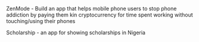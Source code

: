 ZenMode - Build an app that helps mobile phone users to stop phone addiction by paying them kin cryptocurrency for time spent working without touching/using their phones

Scholarship - an app for showing scholarships in Nigeria
